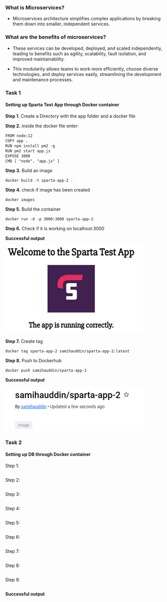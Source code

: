 ### What is Microservices?

- Microservices architecture simplifies complex applications by breaking them down into smaller, independent services.

### What are the benefits of microservices?

- These services can be developed, deployed, and scaled independently, leading to benefits such as agility, scalability, fault isolation, and improved maintainability. <br>


- This modularity allows teams to work more efficiently, choose diverse technologies, and deploy services easily, streamlining the development and maintenance processes.

### Task 1

#### Setting up Sparta Test App through Docker container 

**Step 1.** Create a Directory with the app folder and a docker file

**Step 2.** inside the docker file enter:
```
FROM node:12
COPY app .
RUN npm install pm2 -g
RUN pm2 start app.js
EXPOSE 3000
CMD [ "node", "app.js" ]
```
**Step 3.** Build an image
```
docker build -t sparta-app-2 .
```
**Step 4.** check if image has been created 
```
docker images
```
**Step 5.** Build the container
```
docker run -d -p 3000:3000 sparta-app-2
```
**Step 6.** Check if it is working on localhost:3000

**Successful output**

![alt txt](output.png)

**Step 7.** Create tag 
```
docker tag sparta-app-2 samihauddin/sparta-app-2:latest
```
**Step 8.** Push to Dockerhub 
```
docker push samihauddin/sparta-app-2
```

**Successful output** 

![alt txt](img.png)

### Task 2

#### Setting up DB through Docker container

Step 1:

```

```

Step 2:

```

```

Step 3:

```

```

Step 4:

```

```

Step 5:

```

```

Step 6:

```

```

Step 7:

```

```

Step 8:

```

```

Step 9:

```

```

**Successful output**
